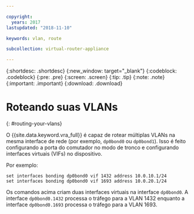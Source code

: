 ```yaml
---

copyright:
  years: 2017
lastupdated: "2018-11-10"

keywords: vlan, route

subcollection: virtual-router-appliance

---
```


{:shortdesc: .shortdesc}
{:new_window: target="_blank"}
{:codeblock: .codeblock}
{:pre: .pre}
{:screen: .screen}
{:tip: .tip}
{:note: .note}
{:important: .important}
{:download: .download}

# Roteando suas VLANs
{: #routing-your-vlans}

O {{site.data.keyword.vra_full}} é capaz de rotear múltiplas VLANs na mesma interface de rede (por exemplo, `dp0bond0` ou `dp0bond1`). Isso é feito configurando a porta do comutador no modo de tronco e configurando interfaces virtuais (VIFs) no dispositivo.

Por exemplo:

```
set interfaces bonding dp0bond0 vif 1432 address 10.0.10.1/24
set interfaces bonding dp0bond0 vif 1693 address 10.0.20.1/24
```

Os comandos acima criam duas interfaces virtuais na interface `dp0bond0`. A interface `dp0bond0.1432` processa o tráfego para a VLAN 1432 enquanto a interface `dp0bond0.1693` processa o tráfego para a VLAN 1693.
